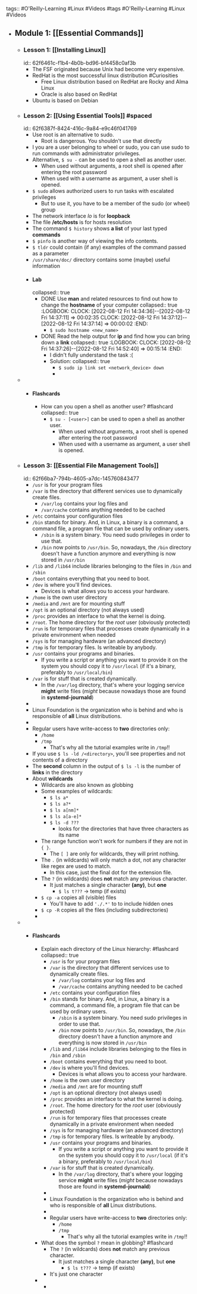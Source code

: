 tags:: #O'Reilly-Learning #Linux #Videos
#tags #O'Reilly-Learning #Linux #Videos

- ## Module 1: [[Essential Commands]]
	- ### Lesson 1: [[Installing Linux]]
	  id:: 62f6461c-f1b4-4b0b-bd96-bf4458c0af3b
		- The FSF originated because Unix had become very expensive.
		- RedHat is the most successful linux distribution #Curiosities
			- Free Linux distribution based on RedHat are Rocky and Alma Linux
			- Oracle is also based on RedHat
		- Ubuntu is based on Debian
	- ### Lesson 2: [[Using Essential Tools]] #spaced
	  id:: 62f6387f-8424-416c-9a84-e9c46f041769
		- Use root is an alternative to sudo.
			- Root is dangerous. You shouldn't use that directly
		- I you are a user belonging to wheel or sudo, you can use sudo to run commands with administrator privileges.
		- Alternative, `$ su -` can be used to open a shell as another user.
			- When used without arguments, a  root shell is opened after entering the root password
			- When used with a username as argument, a user shell is opened.
		- `$ sudo` allows authorized users to run tasks with escalated privileges
			- But to use it, you have to be a member of the sudo (or wheel) group
		- The network interface *lo* is for **loopback**
		- The file **/etc/hosts** is for hosts resolution
		- The command `$ history` shows **a list** of your last typed **commands**
		- `$ pinfo` is another way of viewing the info contents.
		- `$ tldr` could contain (if any) examples of the command passed as a parameter
		- `/usr/share/doc/` directory contains some (maybe) useful information
		- #### Lab
		  collapsed:: true
			- DONE Use **man** and related resources to find out how to change the **hostname** of your computer
			  collapsed:: true
			  :LOGBOOK:
			  CLOCK: [2022-08-12 Fri 14:34:36]--[2022-08-12 Fri 14:37:11] =>  00:02:35
			  CLOCK: [2022-08-12 Fri 14:37:12]--[2022-08-12 Fri 14:37:14] =>  00:00:02
			  :END:
				- `$ sudo hostname <new_name>`
			- DONE Read the help output for **ip** and find how you can bring down a **link**
			  collapsed:: true
			  :LOGBOOK:
			  CLOCK: [2022-08-12 Fri 14:37:26]--[2022-08-12 Fri 14:52:40] =>  00:15:14
			  :END:
				- I didn't fully understand the task :(
				- Solution:
				  collapsed:: true
					- `$ sudo ip link set <network_device> down`
					-
	-
		- #### Flashcards
			- How can you open a shell as another user? #flashcard
			  collapsed:: true
				- `$ su - [<user>]` can be used to open a shell as another user.
					- When used without arguments, a  root shell is opened after entering the root password
					- When used with a username as argument, a user shell is opened.
	- ### Lesson 3: [[Essential File Management Tools]]
	  id:: 62f66ba7-794b-4605-a7dc-145760843477
		- `/usr` is for your program files
		- `/var` is the directory that different services use to dynamically create files.
			- `/var/log` contains your log files and
			- `/var/cache` contains anything needed to be cached
		- `/etc` contains your configuration files
		- `/bin` stands for binary. And, in Linux, a binary is a command, a command file, a program file that can be used by ordinary users.
			- `/sbin` is a system binary. You need sudo privileges in order to use that.
			- `/bin` now points to `/usr/bin`. So, nowadays, the `/bin` directory doesn't have a function anymore and everything is now stored in `/usr/bin`
		- `/lib` and `/lib64` include libraries belonging to the files in `/bin` and `/sbin`
		- `/boot` contains everything that you need to boot.
		- `/dev` is where you'll find devices.
			- Devices is what allows you to access your hardware.
		- `/home` is the own user directory
		- `/media` and `/mnt` are for mounting stuff
		- `/opt` is an optional directory (not always used)
		- `/proc` provides an interface to what the kernel is doing.
		- `/root`. The home directory for the *root* user (obviously protected)
		- `/run` is for temporary files that processes create dynamically in a private environment when needed
		- `/sys` is for managing hardware (an advanced directory)
		- `/tmp` is for temporary files. Is writeable by anybody.
		- `/usr` contains your programs and binaries.
			- If you write a script or anything you want to provide it on the system you should copy it to `/usr/local` (if it's a binary, preferably to `/usr/local/bin`)
		- `/var` is for stuff that is created dynamically.
			- In the `/var/log` directory, that's where your logging service **might** write files (*might* because nowadays those are found in **systemd-journald**)
		-
		- Linux Foundation is the organization who is behind and who is responsible of **all** Linux distributions.
		-
		- Regular users have write-access to **two** directories only:
			- `/home`
			- `/tmp`
				- That's why all the tutorial examples write in `/tmp`!!
		- If you use `$ ls -ld /<directory>`, you'll see properties and not contents of a directory
		- The **second** column in the output of `$ ls -l` is the number of **links** in the directory
		- About **wildcards**
			- Wildcards are also known as globbing
			- Some examples of wildcards:
				- `$ ls a*`
				- `$ ls a?*`
				- `$ ls a[nm]*`
				- `$ ls a[a-e]*`
				- `$ ls -d ???`
					- looks for the directories that have three characters as its name
			- The range function won't work for numbers if they are not in `{ }`.
				- The `[ ]` are only for wildcards, they will print nothing.
			- The `.` (in wildcards) will only match a dot, not any character like regex are used to match.
				- In this case, just the final dot for the extension file.
			- The `?` (in wildcards) does **not** match any previous character.
				- It just matches a single character **(any)**, but **one**
					- `$ ls t???` -> temp (if exists)
			- `$ cp -a` copies all (visible) files
				- You'll have to add `'./.*'` to  to include hidden ones
			- `$ cp -R` copies all the files (including subdirectories)
			-
	-
		- #### Flashcards
			- Explain each directory of the Linux hierarchy: #flashcard
			  collapsed:: true
				- `/usr` is for your program files
				- `/var` is the directory that different services use to dynamically create files.
					- `/var/log` contains your log files and
					- `/var/cache` contains anything needed to be cached
				- `/etc` contains your configuration files
				- `/bin` stands for binary. And, in Linux, a binary is a command, a command file, a program file that can be used by ordinary users.
					- `/sbin` is a system binary. You need sudo privileges in order to use that.
					- `/bin` now points to `/usr/bin`. So, nowadays, the `/bin` directory doesn't have a function anymore and everything is now stored in `/usr/bin`
				- `/lib` and `/lib64` include libraries belonging to the files in `/bin` and `/sbin`
				- `/boot` contains everything that you need to boot.
				- `/dev` is where you'll find devices.
					- Devices is what allows you to access your hardware.
				- `/home` is the own user directory
				- `/media` and `/mnt` are for mounting stuff
				- `/opt` is an optional directory (not always used)
				- `/proc` provides an interface to what the kernel is doing.
				- `/root`. The home directory for the *root* user (obviously protected)
				- `/run` is for temporary files that processes create dynamically in a private environment when needed
				- `/sys` is for managing hardware (an advanced directory)
				- `/tmp` is for temporary files. Is writeable by anybody.
				- `/usr` contains your programs and binaries.
					- If you write a script or anything you want to provide it on the system you should copy it to `/usr/local` (if it's a binary, preferably to `/usr/local/bin`)
				- `/var` is for stuff that is created dynamically.
					- In the `/var/log` directory, that's where your logging service **might** write files (*might* because nowadays those are found in **systemd-journald**)
				-
				- Linux Foundation is the organization who is behind and who is responsible of **all** Linux distributions.
				-
				- Regular users have write-access to **two** directories only:
					- `/home`
					- `/tmp`
						- That's why all the tutorial examples write in `/tmp`!!
			- What does the symbol `?` mean in globbing? #flashcard
				- The `?` (in wildcards) does **not** match any previous character.
					- It just matches a single character **(any)**, but **one**
						- `$ ls t???` -> temp (if exists)
				- It's just one character
			-
				-